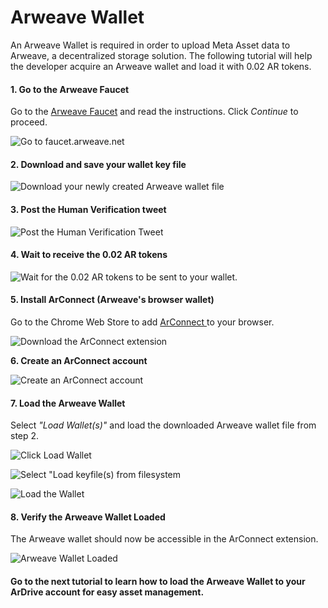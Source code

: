 # Arweave Wallet

An Arweave Wallet is required in order to upload Meta Asset data to Arweave, a decentralized storage solution. The following tutorial will help the developer acquire an Arweave wallet and load it with 0.02 AR tokens.

#### 1. Go to the Arweave Faucet&#x20;

Go to the [Arweave Faucet](https://faucet.arweave.net) and read the instructions. Click _Continue_ to proceed.

![Go to faucet.arweave.net](<../../../../.gitbook/assets/image (30) (1).png>)

#### 2. Download and save your wallet key file

![Download your newly created Arweave wallet file](<../../../../.gitbook/assets/image (34) (1).png>)

#### 3. Post the Human Verification tweet

![Post the Human Verification Tweet ](<../../../../.gitbook/assets/image (32).png>)

#### 4. Wait to receive the 0.02 AR tokens

![Wait for the 0.02 AR tokens to be sent to your wallet.](<../../../../.gitbook/assets/image (23).png>)

#### 5. Install ArConnect (Arweave's browser wallet)

Go to the Chrome Web Store to add [ArConnect ](https://chrome.google.com/webstore/detail/arconnect/einnioafmpimabjcddiinlhmijaionap)to your browser.

![Download the ArConnect extension](<../../../../.gitbook/assets/image (38).png>)

**6. Create an ArConnect account**

![Create an ArConnect account](<../../../../.gitbook/assets/image (4) (1).png>)

#### 7. Load the Arweave Wallet

Select _"Load Wallet(s)"_ and load the downloaded Arweave wallet file from step 2.&#x20;

![Click Load Wallet](<../../../../.gitbook/assets/image (27) (1).png>)

![Select "Load keyfile(s) from filesystem](<../../../../.gitbook/assets/image (26).png>)

![Load the Wallet](<../../../../.gitbook/assets/image (35) (1).png>)

#### 8. Verify the Arweave Wallet Loaded

The Arweave wallet should now be accessible in the ArConnect extension.

![Arweave Wallet Loaded](<../../../../.gitbook/assets/image (28) (1).png>)

#### Go to the next tutorial to learn how to load the Arweave Wallet to your ArDrive account for easy asset management.
